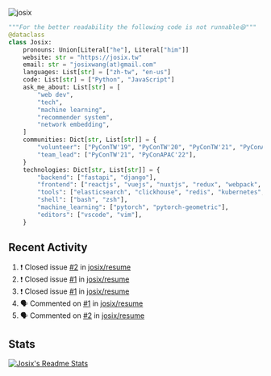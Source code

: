 ![josix](https://komarev.com/ghpvc/?username=josix)
```python
"""For the better readability the following code is not runnable😆"""
@dataclass
class Josix:
    pronouns: Union[Literal["he"], Literal["him"]]
    website: str = "https://josix.tw"
    email: str = "josixwang(at)gmail.com"
    languages: List[str] = ["zh-tw", "en-us"]
    code: List[str] = ["Python", "JavaScript"]
    ask_me_about: List[str] = [
        "web dev",
        "tech",
        "machine learning",
        "recommender system",
        "network embedding",
    ]
    communities: Dict[str, List[str]] = {
        "volunteer": ["PyConTW'19", "PyConTW'20", "PyConTW'21", "PyConAPAC'22"],
        "team_lead": ["PyConTW'21", "PyConAPAC'22"],
    }
    technologies: Dict[str, List[str]] = {
        "backend": ["fastapi", "django"],
        "frontend": ["reactjs", "vuejs", "nuxtjs", "redux", "webpack", "tailwindcss"],
        "tools": ["elasticsearch", "clickhouse", "redis", "kubernetes", "docker"],
        "shell": ["bash", "zsh"],
        "machine_learning": ["pytorch", "pytorch-geometric"],
        "editors": ["vscode", "vim"],
    }
```
## Recent Activity
<!--START_SECTION:activity-->
1. ❗️ Closed issue [#2](https://github.com/josix/resume/issues/2) in [josix/resume](https://github.com/josix/resume)
2. ❗️ Closed issue [#1](https://github.com/josix/resume/issues/1) in [josix/resume](https://github.com/josix/resume)
3. ❗️ Closed issue [#1](https://github.com/josix/resume/issues/1) in [josix/resume](https://github.com/josix/resume)
4. 🗣 Commented on [#1](https://github.com/josix/resume/issues/1) in [josix/resume](https://github.com/josix/resume)
5. 🗣 Commented on [#2](https://github.com/josix/resume/issues/2) in [josix/resume](https://github.com/josix/resume)
<!--END_SECTION:activity-->



## Stats
[![Josix's Readme Stats](https://github-readme-stats.vercel.app/api?username=josix&show_icons=true&theme=default&count_private=true&card_width=400)](https://github.com/anuraghazra/github-readme-stats)
